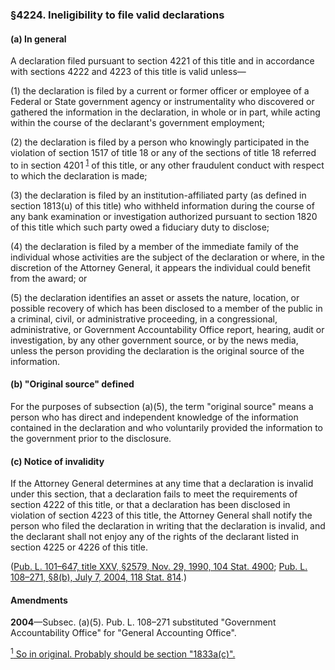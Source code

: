 ### §4224. Ineligibility to file valid declarations ###

[]()

#### (a) In general ####

A declaration filed pursuant to section 4221 of this title and in accordance with sections 4222 and 4223 of this title is valid unless—

[]()

(1) the declaration is filed by a current or former officer or employee of a Federal or State government agency or instrumentality who discovered or gathered the information in the declaration, in whole or in part, while acting within the course of the declarant's government employment;

[]()

(2) the declaration is filed by a person who knowingly participated in the violation of section 1517 of title 18 or any of the sections of title 18 referred to in section 4201 <sup><a href="#4224_1_target" name="4224_1">1</a></sup> of this title, or any other fraudulent conduct with respect to which the declaration is made;

[]()

(3) the declaration is filed by an institution-affiliated party (as defined in section 1813(u) of this title) who withheld information during the course of any bank examination or investigation authorized pursuant to section 1820 of this title which such party owed a fiduciary duty to disclose;

[]()

(4) the declaration is filed by a member of the immediate family of the individual whose activities are the subject of the declaration or where, in the discretion of the Attorney General, it appears the individual could benefit from the award; or

[]()

(5) the declaration identifies an asset or assets the nature, location, or possible recovery of which has been disclosed to a member of the public in a criminal, civil, or administrative proceeding, in a congressional, administrative, or Government Accountability Office report, hearing, audit or investigation, by any other government source, or by the news media, unless the person providing the declaration is the original source of the information.

[]()

#### (b) "Original source" defined ####

For the purposes of subsection (a)(5), the term "original source" means a person who has direct and independent knowledge of the information contained in the declaration and who voluntarily provided the information to the government prior to the disclosure.

[]()

#### (c) Notice of invalidity ####

If the Attorney General determines at any time that a declaration is invalid under this section, that a declaration fails to meet the requirements of section 4222 of this title, or that a declaration has been disclosed in violation of section 4223 of this title, the Attorney General shall notify the person who filed the declaration in writing that the declaration is invalid, and the declarant shall not enjoy any of the rights of the declarant listed in section 4225 or 4226 of this title.

([Pub. L. 101–647, title XXV, §2579, Nov. 29, 1990, 104 Stat. 4900](/statviewer.htm?volume=104&page=4900); [Pub. L. 108–271, §8(b), July 7, 2004, 118 Stat. 814](/statviewer.htm?volume=118&page=814).)

#### Amendments ####

**2004**—Subsec. (a)(5). Pub. L. 108–271 substituted "Government Accountability Office" for "General Accounting Office".

[<sup>1</sup> So in original. Probably should be section "1833a(c)".](#4224_1)